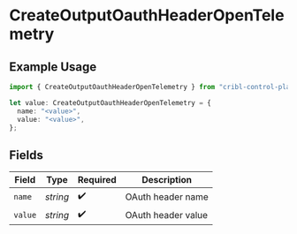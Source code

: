 # CreateOutputOauthHeaderOpenTelemetry

## Example Usage

```typescript
import { CreateOutputOauthHeaderOpenTelemetry } from "cribl-control-plane/models/operations";

let value: CreateOutputOauthHeaderOpenTelemetry = {
  name: "<value>",
  value: "<value>",
};
```

## Fields

| Field              | Type               | Required           | Description        |
| ------------------ | ------------------ | ------------------ | ------------------ |
| `name`             | *string*           | :heavy_check_mark: | OAuth header name  |
| `value`            | *string*           | :heavy_check_mark: | OAuth header value |